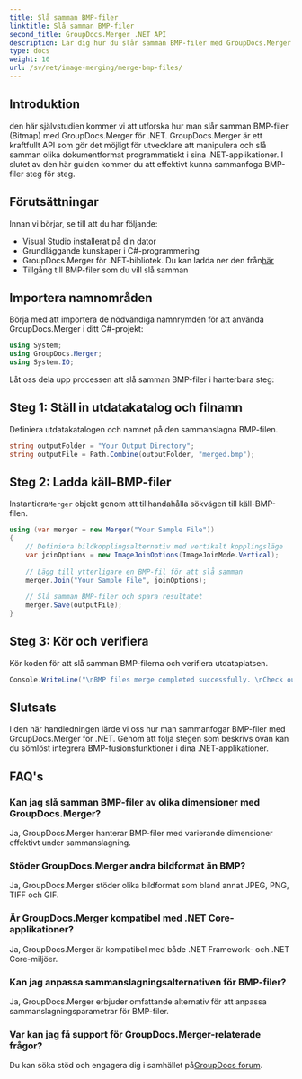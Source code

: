 ```yaml
---
title: Slå samman BMP-filer
linktitle: Slå samman BMP-filer
second_title: GroupDocs.Merger .NET API
description: Lär dig hur du slår samman BMP-filer med GroupDocs.Merger för .NET med denna omfattande handledning. Utveckla dina .NET-applikationer effektivt.
type: docs
weight: 10
url: /sv/net/image-merging/merge-bmp-files/
---
```

## Introduktion
den här självstudien kommer vi att utforska hur man slår samman BMP-filer (Bitmap) med GroupDocs.Merger för .NET. GroupDocs.Merger är ett kraftfullt API som gör det möjligt för utvecklare att manipulera och slå samman olika dokumentformat programmatiskt i sina .NET-applikationer. I slutet av den här guiden kommer du att effektivt kunna sammanfoga BMP-filer steg för steg.
## Förutsättningar
Innan vi börjar, se till att du har följande:
- Visual Studio installerat på din dator
- Grundläggande kunskaper i C#-programmering
-  GroupDocs.Merger för .NET-bibliotek. Du kan ladda ner den från[här](https://releases.groupdocs.com/merger/net/)
- Tillgång till BMP-filer som du vill slå samman
## Importera namnområden
Börja med att importera de nödvändiga namnrymden för att använda GroupDocs.Merger i ditt C#-projekt:
```csharp
using System; 
using GroupDocs.Merger;
using System.IO;
```
Låt oss dela upp processen att slå samman BMP-filer i hanterbara steg:
## Steg 1: Ställ in utdatakatalog och filnamn
Definiera utdatakatalogen och namnet på den sammanslagna BMP-filen.
```csharp
string outputFolder = "Your Output Directory";
string outputFile = Path.Combine(outputFolder, "merged.bmp");
```
## Steg 2: Ladda käll-BMP-filer
 Instantiera`Merger` objekt genom att tillhandahålla sökvägen till käll-BMP-filen.
```csharp
using (var merger = new Merger("Your Sample File"))
{
    // Definiera bildkopplingsalternativ med vertikalt kopplingsläge
    var joinOptions = new ImageJoinOptions(ImageJoinMode.Vertical);
    
    // Lägg till ytterligare en BMP-fil för att slå samman
    merger.Join("Your Sample File", joinOptions);
    
    // Slå samman BMP-filer och spara resultatet
    merger.Save(outputFile);
}
```
## Steg 3: Kör och verifiera
Kör koden för att slå samman BMP-filerna och verifiera utdataplatsen.
```csharp
Console.WriteLine("\nBMP files merge completed successfully. \nCheck output in {0}", outputFolder);
```
## Slutsats
I den här handledningen lärde vi oss hur man sammanfogar BMP-filer med GroupDocs.Merger för .NET. Genom att följa stegen som beskrivs ovan kan du sömlöst integrera BMP-fusionsfunktioner i dina .NET-applikationer.

## FAQ's
### Kan jag slå samman BMP-filer av olika dimensioner med GroupDocs.Merger?
Ja, GroupDocs.Merger hanterar BMP-filer med varierande dimensioner effektivt under sammanslagning.
### Stöder GroupDocs.Merger andra bildformat än BMP?
Ja, GroupDocs.Merger stöder olika bildformat som bland annat JPEG, PNG, TIFF och GIF.
### Är GroupDocs.Merger kompatibel med .NET Core-applikationer?
Ja, GroupDocs.Merger är kompatibel med både .NET Framework- och .NET Core-miljöer.
### Kan jag anpassa sammanslagningsalternativen för BMP-filer?
Ja, GroupDocs.Merger erbjuder omfattande alternativ för att anpassa sammanslagningsparametrar för BMP-filer.
### Var kan jag få support för GroupDocs.Merger-relaterade frågor?
 Du kan söka stöd och engagera dig i samhället på[GroupDocs forum](https://forum.groupdocs.com/c/merger/32).